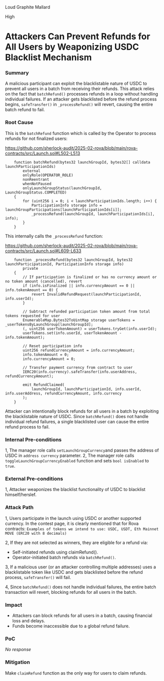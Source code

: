 Loud Graphite Mallard

High

# Attackers Can Prevent Refunds for All Users by Weaponizing USDC Blacklist Mechanism

### Summary

A malicious participant can exploit the blacklistable nature of USDC to prevent all users in a batch from receiving their refunds. This attack relies on the fact that `batchRefund()` processes refunds in a loop without handling individual failures. If an attacker gets blacklisted before the refund process begins, `safeTransfer()` in `_processRefund()` will revert, causing the entire batch refund to fail.

### Root Cause

This is the `batchRefund` function which is called by the Operator to process refunds for not finalized users:  

https://github.com/sherlock-audit/2025-02-rova/blob/main/rova-contracts/src/Launch.sol#L502-L513


```Solidity
    function batchRefund(bytes32 launchGroupId, bytes32[] calldata launchParticipationIds)
        external
        onlyRole(OPERATOR_ROLE)
        nonReentrant
        whenNotPaused
        onlyLaunchGroupStatus(launchGroupId, LaunchGroupStatus.COMPLETED)
    {
        for (uint256 i = 0; i < launchParticipationIds.length; i++) {
            ParticipationInfo storage info = launchGroupParticipations[launchParticipationIds[i]];
            _processRefund(launchGroupId, launchParticipationIds[i], info);
        }
    }
```
This internally calls the `_processRefund` function: 

https://github.com/sherlock-audit/2025-02-rova/blob/main/rova-contracts/src/Launch.sol#L609-L633


```Solidity
    function _processRefund(bytes32 launchGroupId, bytes32 launchParticipationId, ParticipationInfo storage info)
        private
    {
        // If participation is finalized or has no currency amount or no token amount (cancelled), revert
        if (info.isFinalized || info.currencyAmount == 0 || info.tokenAmount == 0) {
            revert InvalidRefundRequest(launchParticipationId, info.userId);
        }

        // Subtract refunded participation token amount from total tokens requested for user
        EnumerableMap.Bytes32ToUintMap storage userTokens = _userTokensByLaunchGroup[launchGroupId];
        (, uint256 userTokenAmount) = userTokens.tryGet(info.userId);
        userTokens.set(info.userId, userTokenAmount - info.tokenAmount);

        // Reset participation info
        uint256 refundCurrencyAmount = info.currencyAmount;
        info.tokenAmount = 0;
        info.currencyAmount = 0;

        // Transfer payment currency from contract to user
        IERC20(info.currency).safeTransfer(info.userAddress, refundCurrencyAmount);

        emit RefundClaimed(
            launchGroupId, launchParticipationId, info.userId, info.userAddress, refundCurrencyAmount, info.currency
        );
    }
```

Attacker can intentionally block refunds for all users in a batch by exploiting the blacklistable nature of USDC. Since `batchRefund()` does not handle individual refund failures, a single blacklisted user can cause the entire refund process to fail.

### Internal Pre-conditions

1, The manager role calls `setLaunchGroupCurrency`and passes the address of USDC in `address currency` parameter.
2, The manager role calls `toggleLaunchGroupCurrencyEnabled` function and sets `bool isEnabled` to `true`.

### External Pre-conditions

1, Attacker weaponizes the blacklist functionality of USDC to blacklist himself/herslef.

### Attack Path

1, Users participate in the launch using USDC or another supported currency. In the contest page, it is clearly mentioned that for Rova contracts: `Examples of tokens we intend to use: USDC, USDT, Eth Mainnet MOVE (ERC20 with 8 decimals)`

2, If they are not selected as winners, they are eligible for a refund via:

* Self-initiated refunds using claimRefund().
* Operator-initiated batch refunds via `batchRefund()`.

3, If a malicious user (or an attacker controlling multiple addresses) uses a blacklistable token like USDC and gets blacklisted before the refund process, `safeTransfer()` will fail.

4, Since `batchRefund()` does not handle individual failures, the entire batch transaction will revert, blocking refunds for all users in the batch.

### Impact

* Attackers can block refunds for all users in a batch, causing financial loss and delays.
* Funds become inaccessible due to a global refund failure.

### PoC

_No response_

### Mitigation

Make `claimRefund` function as the only way for users to claim refunds.